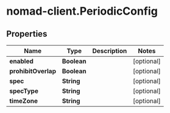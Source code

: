 # nomad-client.PeriodicConfig

## Properties

Name | Type | Description | Notes
------------ | ------------- | ------------- | -------------
**enabled** | **Boolean** |  | [optional] 
**prohibitOverlap** | **Boolean** |  | [optional] 
**spec** | **String** |  | [optional] 
**specType** | **String** |  | [optional] 
**timeZone** | **String** |  | [optional] 


